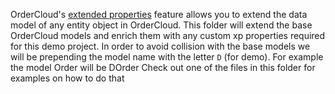 OrderCloud's [extended properties](https://ordercloud.io/knowledge-base/extended-properties) feature allows you to extend the data model of any entity object in OrderCloud. This folder will extend the base OrderCloud models and enrich them with any custom xp properties required for this demo project. In order to avoid collision with the base models we will be prepending the model name with the letter `D` (for demo). For example the model Order will be DOrder Check out one of the files in this folder for examples on how to do that